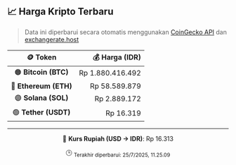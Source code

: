

<!-- HARGA_KRIPTO -->
## 📈 Harga Kripto Terbaru

> Data ini diperbarui secara otomatis menggunakan [CoinGecko API](https://www.coingecko.com/) dan [exchangerate.host](https://exchangerate.host/)

<div align="center">

| 🪙 Token | 💰 Harga (IDR) |
|:------:|---------------:|
| 🟠 **Bitcoin (BTC)**   | Rp 1.880.416.492 |
| 🔵 **Ethereum (ETH)**  | Rp 58.589.879 |
| 🟣 **Solana (SOL)**    | Rp 2.889.172 |
| 🟢 **Tether (USDT)**   | Rp 16.319 |

---

💱 **Kurs Rupiah (USD → IDR)**: Rp 16.313

🕒 <sub>Terakhir diperbarui: 25/7/2025, 11.25.09</sub>

</div>
<!-- /HARGA_KRIPTO -->